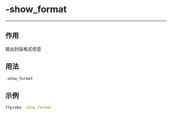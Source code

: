 # -show_format

---

## 作用

输出封装格式信息

## 用法

```bash
-show_format
```

## 示例

```bash
ffprobe -show_format
```
